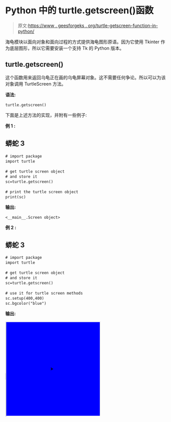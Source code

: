 # Python 中的 turtle.getscreen()函数

> 原文:[https://www . geesforgeks . org/turtle-getscreen-function-in-python/](https://www.geeksforgeeks.org/turtle-getscreen-function-in-python/)

海龟模块以面向对象和面向过程的方式提供海龟图形原语。因为它使用 Tkinter 作为底层图形，所以它需要安装一个支持 Tk 的 Python 版本。

## turtle.getscreen()

这个函数用来返回乌龟正在画的乌龟屏幕对象。这不需要任何争论。所以可以为该对象调用 TurtleScreen 方法。

**语法:**

```
turtle.getscreen()
```

下面是上述方法的实现，并附有一些例子:

**例 1 :**

## 蟒蛇 3

```
# import package
import turtle

# get turtle screen object
# and store it 
sc=turtle.getscreen()

# print the turtle screen object
print(sc)
```

**输出:**

```
<__main__.Screen object>

```

**例 2 :**

## 蟒蛇 3

```
# import package
import turtle

# get turtle screen object
# and store it 
sc=turtle.getscreen()

# use it for turtle screen methods
sc.setup(400,400)
sc.bgcolor("blue")
```

**输出:**

![](img/6da489ae05461933735ff498774ec1a5.png)